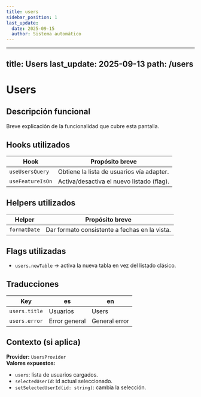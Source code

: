 ```yaml
---
title: users
sidebar_position: 1
last_update:
  date: 2025-09-15
  author: Sistema automático
---
```


---
title: Users
last_update: 2025-09-13
path: /users
---

# Users

## Descripción funcional
Breve explicación de la funcionalidad que cubre esta pantalla.

## Hooks utilizados
| Hook               | Propósito breve                              |
|--------------------|-----------------------------------------------|
| `useUsersQuery`    | Obtiene la lista de usuarios vía adapter.     |
| `useFeatureIsOn`   | Activa/desactiva el nuevo listado (flag).     |

## Helpers utilizados
| Helper             | Propósito breve                              |
|--------------------|-----------------------------------------------|
| `formatDate`       | Dar formato consistente a fechas en la vista. |

## Flags utilizadas
- `users.newTable` → activa la nueva tabla en vez del listado clásico.

## Traducciones
| Key            | es            | en          |
|----------------|---------------|-------------|
| `users.title`  | Usuarios      | Users       |
| `users.error`  | Error general | General error |

## Contexto (si aplica)
**Provider:** `UsersProvider`  
**Valores expuestos:**
- `users`: lista de usuarios cargados.
- `selectedUserId`: id actual seleccionado.
- `setSelectedUserId(id: string)`: cambia la selección.
